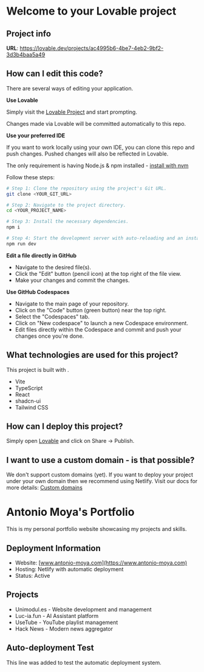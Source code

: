 # Welcome to your Lovable project

## Project info

**URL**: https://lovable.dev/projects/ac4995b6-4be7-4eb2-9bf2-3d3b4baa5a49

## How can I edit this code?

There are several ways of editing your application.

**Use Lovable**

Simply visit the [Lovable Project](https://lovable.dev/projects/ac4995b6-4be7-4eb2-9bf2-3d3b4baa5a49) and start prompting.

Changes made via Lovable will be committed automatically to this repo.

**Use your preferred IDE**

If you want to work locally using your own IDE, you can clone this repo and push changes. Pushed changes will also be reflected in Lovable.

The only requirement is having Node.js & npm installed - [install with nvm](https://github.com/nvm-sh/nvm#installing-and-updating)

Follow these steps:

```sh
# Step 1: Clone the repository using the project's Git URL.
git clone <YOUR_GIT_URL>

# Step 2: Navigate to the project directory.
cd <YOUR_PROJECT_NAME>

# Step 3: Install the necessary dependencies.
npm i

# Step 4: Start the development server with auto-reloading and an instant preview.
npm run dev
```

**Edit a file directly in GitHub**

- Navigate to the desired file(s).
- Click the "Edit" button (pencil icon) at the top right of the file view.
- Make your changes and commit the changes.

**Use GitHub Codespaces**

- Navigate to the main page of your repository.
- Click on the "Code" button (green button) near the top right.
- Select the "Codespaces" tab.
- Click on "New codespace" to launch a new Codespace environment.
- Edit files directly within the Codespace and commit and push your changes once you're done.

## What technologies are used for this project?

This project is built with .

- Vite
- TypeScript
- React
- shadcn-ui
- Tailwind CSS

## How can I deploy this project?

Simply open [Lovable](https://lovable.dev/projects/ac4995b6-4be7-4eb2-9bf2-3d3b4baa5a49) and click on Share -> Publish.

## I want to use a custom domain - is that possible?

We don't support custom domains (yet). If you want to deploy your project under your own domain then we recommend using Netlify. Visit our docs for more details: [Custom domains](https://docs.lovable.dev/tips-tricks/custom-domain/)

# Antonio Moya's Portfolio

This is my personal portfolio website showcasing my projects and skills.

## Deployment Information
- Website: [www.antonio-moya.com](https://www.antonio-moya.com)
- Hosting: Netlify with automatic deployment
- Status: Active

## Projects
- Unimodul.es - Website development and management
- Luc-ia.fun - AI Assistant platform
- UseTube - YouTube playlist management
- Hack News - Modern news aggregator

## Auto-deployment Test
This line was added to test the automatic deployment system.
